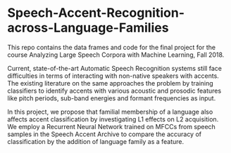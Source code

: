 # Speech-Accent-Recognition-across-Language-Families
This repo contains the data frames and code for the final project for the course Analyzing Large Speech Corpora with Machine Learning, Fall 2018.


Current, state-of-the-art Automatic Speech Recognition systems still face difficulties in terms of interacting with non-native speakers with accents. The existing literature on the same approaches the problem by training classifiers to identify accents with various acoustic and prosodic features like pitch periods, sub-band energies and formant frequencies as input.

In this project, we propose that familial membership of a language also affects accent classification by investigating L1 effects on L2 acquisition. We employ a Recurrent Neural Network trained on MFCCs from speech samples in the Speech Accent Archive to compare the accuracy of classification by the addition of language family as a feature.
